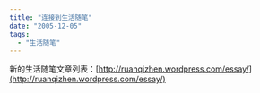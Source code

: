```yaml
---
title: "连接到生活随笔"
date: "2005-12-05"
tags: 
  - "生活随笔"
---
```


新的生活随笔文章列表：[http://ruanqizhen.wordpress.com/essay/](http://ruanqizhen.wordpress.com/essay/)
